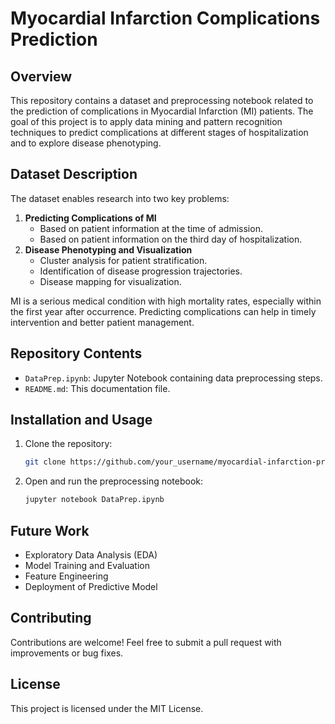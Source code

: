 # Myocardial Infarction Complications Prediction

## Overview

This repository contains a dataset and preprocessing notebook related to the prediction of complications in Myocardial Infarction (MI) patients. The goal of this project is to apply data mining and pattern recognition techniques to predict complications at different stages of hospitalization and to explore disease phenotyping.

## Dataset Description

The dataset enables research into two key problems:

1. **Predicting Complications of MI**
   - Based on patient information at the time of admission.
   - Based on patient information on the third day of hospitalization.
2. **Disease Phenotyping and Visualization**
   - Cluster analysis for patient stratification.
   - Identification of disease progression trajectories.
   - Disease mapping for visualization.

MI is a serious medical condition with high mortality rates, especially within the first year after occurrence. Predicting complications can help in timely intervention and better patient management.

## Repository Contents

- `DataPrep.ipynb`: Jupyter Notebook containing data preprocessing steps.
- `README.md`: This documentation file.

## Installation and Usage

1. Clone the repository:
   ```bash
   git clone https://github.com/your_username/myocardial-infarction-prediction.git
   ```

2. Open and run the preprocessing notebook:
   ```bash
   jupyter notebook DataPrep.ipynb
   ```

## Future Work

- Exploratory Data Analysis (EDA)
- Model Training and Evaluation
- Feature Engineering
- Deployment of Predictive Model

## Contributing

Contributions are welcome! Feel free to submit a pull request with improvements or bug fixes.

## License

This project is licensed under the MIT License.
